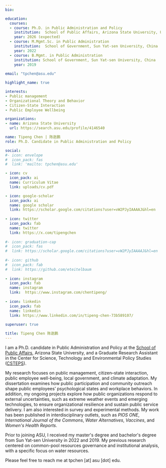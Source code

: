 ```yaml
---
bio: 

education:
  courses:
  - course: Ph.D. in Public Administration and Policy
    institution:  School of Public Affairs, Arizona State University, USA
    year: 2026 (expected)
  - course: M.Mgmt.Sc. in Public Administration 
    institution:  School of Government, Sun Yat-sen University, China
    year: 2022
  - course: B.Mgmt. in Public Administration
    institution: School of Government, Sun Yat-sen University, China
    year: 2019
    
email: "tpchen@asu.edu"

highlight_name: true

interests:
- Public management
- Organizational Theory and Behavior
- Citizen-State Interaction
- Public Employee Wellbeing

organizations:
- name: Arizona State University
  url: https://search.asu.edu/profile/4146540

name: Tipeng Chen | 陈逖鹏
role: Ph.D. Candidate in Public Administration and Policy  

social:
#- icon: envelope
#  icon_pack: fas
#  link: 'mailto: tpchen@asu.edu'

- icon: cv
  icon_pack: ai
  name: Curriculum Vitae
  link: uploads/cv.pdf

- icon: google-scholar
  icon_pack: ai
  name: google scholar
  link: https://scholar.google.com/citations?user=vW2PJyIAAAAJ&hl=en
  
- icon: twitter
  icon_pack: fab
  name: twitter
  link: https://x.com/tipengchen
  
#- icon: graduation-cap
#  icon_pack: fas
#  link: https://scholar.google.com/citations?user=vW2PJyIAAAAJ&hl=en
  
#- icon: github
#  icon_pack: fab
#  link: https://github.com/eteitelbaum
  
- icon: instagram
  icon_pack: fab
  name: instagram
  link:  https://www.instagram.com/chentipeng/
  
- icon: linkedin
  icon_pack: fab
  name: linkedin
  link: https://www.linkedin.com/in/tipeng-chen-73b589107/
  
superuser: true

title: Tipeng Chen 陈逖鹏
---
```



I am a Ph.D. candidate in Public Administration and Policy at the [School of Public Affairs](https://spa.asu.edu/), Arizona State University, and a Graduate Research Assistant in the Center for Science, Technology and Environmental Policy Studies ([CSTEPS](https://csteps.asu.edu/)).

My research focuses on public management, citizen–state interaction, public employee well-being, local government, and climate adaptation. My dissertation examines how public participation and community outreach shape public employees’ psychological states and workplace behaviors. In addition, my ongoing projects explore how public organizations respond to external uncertainties, such as extreme weather events and emerging technologies, to ensure organizational resilience and sustain public service delivery. I am also interested in survey and experimental methods. My work has been published in interdisciplinary outlets, such as *PlOS ONE*, *International Journal of the Commons*, *Water Alternatives*, *Vaccines*, and *Women's Health Reports*.

Prior to joining ASU, I received my master's degree and bachelor's degree from Sun Yat-sen University in 2022 and 2019. My previous research centered on common-pool resources governance and institutional analysis, with a specific focus on water resources.

Please feel free to reach me at tpchen [at] asu [dot] edu.

<!--
{{< icon name="download" pack="fas" >}} Download my {{< staticref "uploads/cv.pdf" "newtab" >}}curriculum vitae{{< /staticref >}}.
-->
